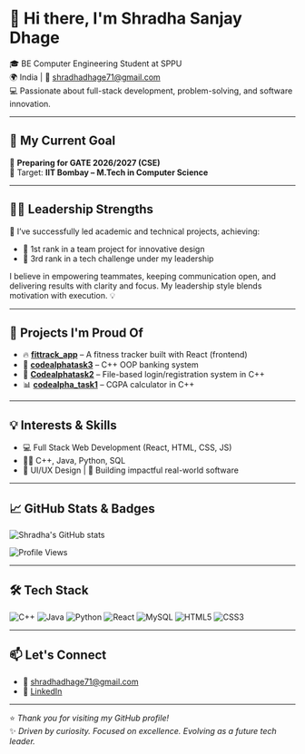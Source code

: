 # 👋 Hi there, I'm Shradha Sanjay Dhage

🎓 BE Computer Engineering Student at SPPU  
🌍 India | 📧 shradhadhage71@gmail.com  
💻 Passionate about full-stack development, problem-solving, and software innovation.

---

## 🎯 My Current Goal

🧠 **Preparing for GATE 2026/2027 (CSE)**  
🎯 Target: **IIT Bombay – M.Tech in Computer Science**  


---

## 🧑‍💼 Leadership Strengths

🚀 I’ve successfully led academic and technical projects, achieving:
- 🥇 1st rank in a team project for innovative design
- 🥉 3rd rank in a tech challenge under my leadership

I believe in empowering teammates, keeping communication open, and delivering results with clarity and focus. My leadership style blends motivation with execution. 💡

---

## 🚀 Projects I'm Proud Of

- 🔥 [**fittrack_app**](https://github.com/Shradhadhage/fittrack_app) – A fitness tracker built with React (frontend)
- 🏦 [**codealphatask3**](https://github.com/Shradhadhage/codealphatask3) – C++ OOP banking system
- 🔐 [**Codealphatask2**](https://github.com/Shradhadhage/Codealphatask2) – File-based login/registration system in C++
- 📊 [**codealpha_task1**](https://github.com/Shradhadhage/codealpha_task1) – CGPA calculator in C++

---

## 💡 Interests & Skills

- 💻 Full Stack Web Development (React, HTML, CSS, JS)
- 👩‍💻 C++, Java, Python, SQL
- 🎨 UI/UX Design | 🚀 Building impactful real-world software

---

## 📈 GitHub Stats & Badges

![Shradha's GitHub stats](https://github-readme-stats.vercel.app/api?username=Shradhadhage&show_icons=true&theme=tokyonight)

![Profile Views](https://komarev.com/ghpvc/?username=Shradhadhage&style=flat-square&color=blueviolet)

---

## 🛠 Tech Stack

![C++](https://img.shields.io/badge/C++-00599C?style=flat-square&logo=cplusplus&logoColor=white)
![Java](https://img.shields.io/badge/Java-ED8B00?style=flat-square&logo=openjdk&logoColor=white)
![Python](https://img.shields.io/badge/Python-3776AB?style=flat-square&logo=python&logoColor=white)
![React](https://img.shields.io/badge/React-20232A?style=flat-square&logo=react&logoColor=61DAFB)
![MySQL](https://img.shields.io/badge/MySQL-00000F?style=flat-square&logo=mysql&logoColor=white)
![HTML5](https://img.shields.io/badge/HTML5-black?style=flat-square&logo=html5&logoColor=orange)
![CSS3](https://img.shields.io/badge/CSS3-black?style=flat-square&logo=css3&logoColor=blue)

---

## 📫 Let's Connect

- 📧 [shradhadhage71@gmail.com](mailto:shradhadhage71@gmail.com)
- 💼 [LinkedIn](https://www.linkedin.com/in/shradha-dhage-b613502aa?utm_source=share&utm_campaign=share_via&utm_content=profile&utm_medium=android_app) 

---

⭐ *Thank you for visiting my GitHub profile!*  
✨ *Driven by curiosity. Focused on excellence. Evolving as a future tech leader.*
